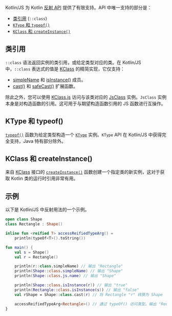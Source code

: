 [//]: # (title: Kotlin/JS 反射)

Kotlin/JS 为 Kotlin [反射 API](reflection.md) 提供了有限支持。API 中唯一支持的部分是：

* [类引用](reflection.md#class-references) (`::class`)
* [`KType` 和 `typeof()`](#ktype-and-typeof)
* [`KClass` 和 `createInstance()`](#kclass-and-createinstance)

## 类引用

`::class` 语法返回实例的类引用，或给定类型对应的类。在 Kotlin/JS 中，`::class` 表达式的值是 [KClass](https://kotlinlang.org/api/latest/jvm/stdlib/kotlin.reflect/-k-class/) 的精简实现，它仅支持：
* [simpleName](https://kotlinlang.org/api/latest/jvm/stdlib/kotlin.reflect/-k-class/simple-name.html) 和 [isInstance()](https://kotlinlang.org/api/latest/jvm/stdlib/kotlin.reflect/-k-class/is-instance.html) 成员。
* [cast()](https://kotlinlang.org/api/latest/jvm/stdlib/kotlin.reflect/cast.html) 和 [safeCast()](https://kotlinlang.org/api/latest/jvm/stdlib/kotlin.reflect/safe-cast.html) 扩展函数。

除此之外，您可以使用 [KClass.js](https://kotlinlang.org/api/latest/jvm/stdlib/kotlin.js/js.html) 访问与该类对应的 [JsClass](https://kotlinlang.org/api/latest/jvm/stdlib/kotlin.js/-js-class/index.html) 实例。`JsClass` 实例本身是对构造函数的引用。这可用于与期望构造函数引用的 JS 函数进行互操作。

## KType 和 typeof()

[`typeof()`](https://kotlinlang.org/api/latest/jvm/stdlib/kotlin.reflect/type-of.html) 函数为给定类型构造一个 [`KType`](https://kotlinlang.org/api/latest/jvm/stdlib/kotlin.reflect/-k-type/) 实例。`KType` API 在 Kotlin/JS 中获得完全支持，Java 特有部分除外。

## KClass 和 createInstance()

来自 [KClass](https://kotlinlang.org/api/latest/jvm/stdlib/kotlin.reflect/-k-class/) 接口的 [`createInstance()`](https://kotlinlang.org/api/latest/jvm/stdlib/kotlin.reflect.full/create-instance.html) 函数创建一个指定类的新实例，这对于获取 Kotlin 类的运行时引用非常有用。

## 示例

以下是 Kotlin/JS 中反射用法的一个示例。

```kotlin
open class Shape
class Rectangle : Shape()

inline fun <reified T> accessReifiedTypeArg() =
    println(typeOf<T>().toString())

fun main() {
    val s = Shape()
    val r = Rectangle()

    println(r::class.simpleName) // 输出 "Rectangle"
    println(Shape::class.simpleName) // 输出 "Shape"
    println(Shape::class.js.name) // 输出 "Shape"

    println(Shape::class.isInstance(r)) // 输出 "true"
    println(Rectangle::class.isInstance(s)) // 输出 "false"
    val rShape = Shape::class.cast(r) // 将 Rectangle "r" 转换为 Shape

    accessReifiedTypeArg<Rectangle>() // 通过 typeOf() 访问类型。输出 "Rectangle"
}